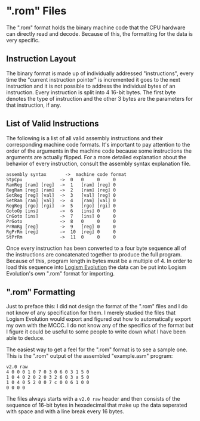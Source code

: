 # ".rom" Files
The ".rom" format holds the binary machine code that the CPU hardware can directly read and decode. Because of this, the formatting for the data is very specific. 

## Instruction Layout
The binary format is made up of individually addressed "instructions", every time the "current instruction pointer" is incremented it goes to the next instruction and it is not possible to address the individual bytes of an instruction. Every instruction is split into 4 16-bit bytes. The first byte denotes the type of instruction and the other 3 bytes are the parameters for that instruction, if any.

## List of Valid Instructions
The following is a list of all valid assembly instructions and their corresponding machine code 
formats. It's important to pay attention to the order of the arguments in the machine code because some instructions the arguments are actually flipped. For a more detailed explanation about the behavior of every instruction, consult the assembly syntax explanation file.
```
assembly syntax       ->  machine code format
StpCpu              ->  0   0     0     0
RamReg [ram] [reg]  ->  1   [ram] [reg] 0
RegRam [reg] [ram]  ->  2   [ram] [reg] 0
SetReg [reg] [val]  ->  3   [val] [reg] 0
SetRam [ram] [val]  ->  4   [ram] [val] 0
RegReg [rgo] [rgi]  ->  5   [rgo] [rgi] 0
GotoOp [ins]        ->  6   [ins] 0     0
CnGoto [ins]        ->  7   [ins] 0     0
PrGoto              ->  8   0     0     0
PrRmRg [reg]        ->  9   [reg] 0     0
RgPrRm [reg]        ->  10  [reg] 0     0
StPrRm              ->  11  0     0     0
```

Once every instruction has been converted to a four byte sequence all of the instructions are concatenated together to produce the full program. Because of this, program length in bytes must be a multiple of 4. In order to load this sequence into [Logism Evolution](https://github.com/reds-heig/logisim-evolution) the data can be put into Logism Evolution's own ".rom" format for importing.

## ".rom" Formatting

Just to preface this: I did not design the format of the ".rom" files and I do not know of any specification for them. I merely studied the files that Logism Evolution would export and figured out how to automatically export my own with the MCCC. I do not know any of the specifics of the format but I figure it could be useful to some people to write down what I have been able to deduce.

The easiest way to get a feel for the ".rom" format is to see a sample one. This is the ".rom" output of the assembled "example.asm" program:
```
v2.0 raw
4 0 0 0 1 0 7 0 3 0 6 0 3 1 5 0
1 0 4 0 2 0 2 0 3 2 6 0 3 a 5 0
1 0 4 0 5 2 0 0 7 c 0 0 6 1 0 0
0 0 0 0 
```
The files always starts with a `v2.0 raw` header and then consists of the sequence of 16-bit bytes in hexadecimal that make up the data seperated with space and with a line break every 16 bytes.



